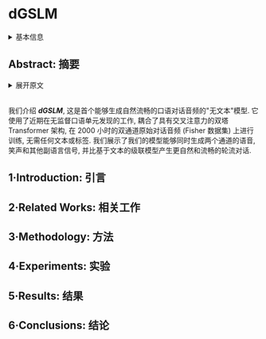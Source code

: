 # dGSLM

<details>
<summary>基本信息</summary>

- 标题: "Generative Spoken Dialogue Language Modeling"
- 作者:
  - 01 Tu Anh Nguyen,
  - 02 Eugene Kharitonov,
  - 03 Jade Copet,
  - 04 Yossi Adi,
  - 05 Wei-Ning Hsu,
  - 06 Ali Elkahky,
  - 07 Paden Tomasello,
  - 08 Robin Algayres,
  - 09 Benoit Sagot,
  - 10 Abdelrahman Mohamed,
  - 11 Emmanuel Dupoux
- 链接:
  - [ArXiv](https://arxiv.org/abs/2203.16502)
  - [Publication](https://doi.org/10.1162/tacl_a_00545)
  - [Github](https://github.com/facebookresearch/fairseq/tree/main/examples/textless_nlp/dgslm)
  - [Demo](https://speechbot.github.io/dgslm)
- 文件:
  - [ArXiv](_PDF/2203.16502v2__dGSLM__Generative_Spoken_Dialogue_Language_Modeling.pdf)
  - [Publication](_PDF/2203.16502p0__dGSLM__TACL2023.pdf)

</details>

## Abstract: 摘要

<details>
<summary>展开原文</summary>

We introduce ***dGSLM***, the first "textless" model able to generate audio samples of naturalistic spoken dialogues.
It uses recent work on unsupervised spoken unit discovery coupled with a dual-tower transformer architecture with cross-attention trained on 2000 hours of two-channel raw conversational audio (Fisher dataset) without any text or labels.
We show that our model is able to generate speech, laughter and other paralinguistic signals in the two channels simultaneously and reproduces more naturalistic and fluid turn-taking compared to a text-based cascaded model.

</details>
<br>

我们介绍 ***dGSLM***, 这是首个能够生成自然流畅的口语对话音频的"无文本"模型.
它使用了近期在无监督口语单元发现的工作, 耦合了具有交叉注意力的双塔 Transformer 架构, 在 2000 小时的双通道原始对话音频 (Fisher 数据集) 上进行训练, 无需任何文本或标签.
我们展示了我们的模型能够同时生成两个通道的语音, 笑声和其他副语言信号, 并比基于文本的级联模型产生更自然和流畅的轮流对话.

## 1·Introduction: 引言

## 2·Related Works: 相关工作

## 3·Methodology: 方法

## 4·Experiments: 实验

## 5·Results: 结果

## 6·Conclusions: 结论
